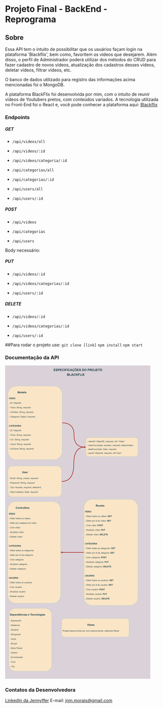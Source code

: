 # Projeto Final - BackEnd - Reprograma

## Sobre

Essa API tem o intuito de possibilitar que os usuários façam login na plataforma 'Blackflix', bem como, favoritem os vídeos que desejarem. Além disso, o perfil de Administrador poderá utilizar dos métodos do CRUD para fazer cadastro de novos vídeos, atualização dos cadastros desses vídeos, deletar vídeos, filtrar vídeos, etc.

O banco de dados utilizado para registro das informações acima mencionadas foi o MongoDB.

A plataforma BlackFlix foi desenvolvida por mim, com o intuito de reunir vídeos de Youtubers pretos, com conteúdos variados. A tecnologia utilizada no Front-End foi o React e, você pode conhecer a plataforma aqui: [Blackflix](https://blackflix.vercel.app/ )


### Endpoints

##### GET

- `/api/videos/all`
- `/api/videos/:id`
- `/api/videos/categoria/:id`

- `/api/categorias/all`
- `/api/categorias/:id`

- `/api/users/all`
- `/api/users/:id`

##### POST

- `/api/videos`

- `/api/categorias`

- `/api/users`

Body necessário:


##### PUT

- `/api/videos/:id`

- `/api/videos/categorias/:id`

- `/api/users/:id`


##### DELETE

- `/api/videos/:id`

- `/api/videos/categorias/:id`

- `/api/users/:id`



##Para rodar o projeto use:
`git clone [link]`
`npm install`
`npm start`

### Documentação da API

![Arquitetura do projeto](./arquitetura.png)


### Contatos da Desenvolvedora

[LinkedIn da Jennyffer](https://www.linkedin.com/in/jennyfferndemorais/)
E-mail: jnm.morais@gmail.com
